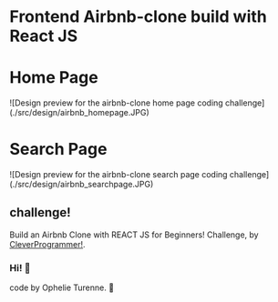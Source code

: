 # Frontend Airbnb-clone build  with React JS

<h1>Home Page</h1>
![Design preview for the airbnb-clone home page coding challenge](./src/design/airbnb_homepage.JPG)

<h1>Search Page</h1>
![Design preview for the airbnb-clone search page coding challenge](./src/design/airbnb_searchpage.JPG)

## challenge!

Build an Airbnb Clone with REACT JS for Beginners! Challenge, by [CleverProgrammer!](https://www.youtube.com/c/CleverProgrammer).

### Hi! 👋
code by Ophelie Turenne. 🎉
